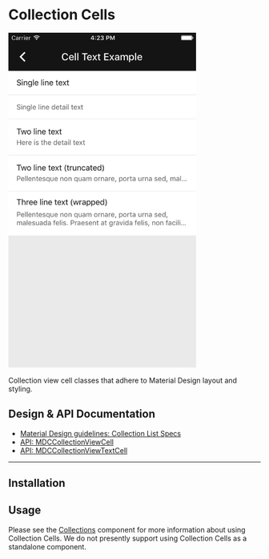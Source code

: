 <!--docs:
title: "Collection Cells"
layout: detail
section: components
excerpt: "Collection view cell classes that adhere to Material Design layout and styling."
iconId: list
path: /catalog/collections/collection-cells/
api_doc_root: true
-->

# Collection Cells

<div class="article__asset article__asset--screenshot">
  <img src="docs/assets/collection_cells.png" alt="Collection Cells" width="375">
</div>

Collection view cell classes that adhere to Material Design layout and styling.

## Design & API Documentation

<ul class="icon-list">
  <li class="icon-list-item icon-list-item--spec"><a href="https://material.io/guidelines/components/lists.html#lists-specs">Material Design guidelines: Collection List Specs</a></li>
  <li class="icon-list-item icon-list-item--link"><a href="https://material.io/components/ios/catalog/collections/collection-cells/api-docs/Classes/MDCCollectionViewCell.html">API: MDCCollectionViewCell</a></li>
  <li class="icon-list-item icon-list-item--link"><a href="https://material.io/components/ios/catalog/collections/collection-cells/api-docs/Classes/MDCCollectionViewTextCell.html">API: MDCCollectionViewTextCell</a></li>
</ul>

- - -

## Installation

## Usage

Please see the [Collections](../Collections/) component for more information about using Collection
Cells. We do not presently support using Collection Cells as a standalone component.

